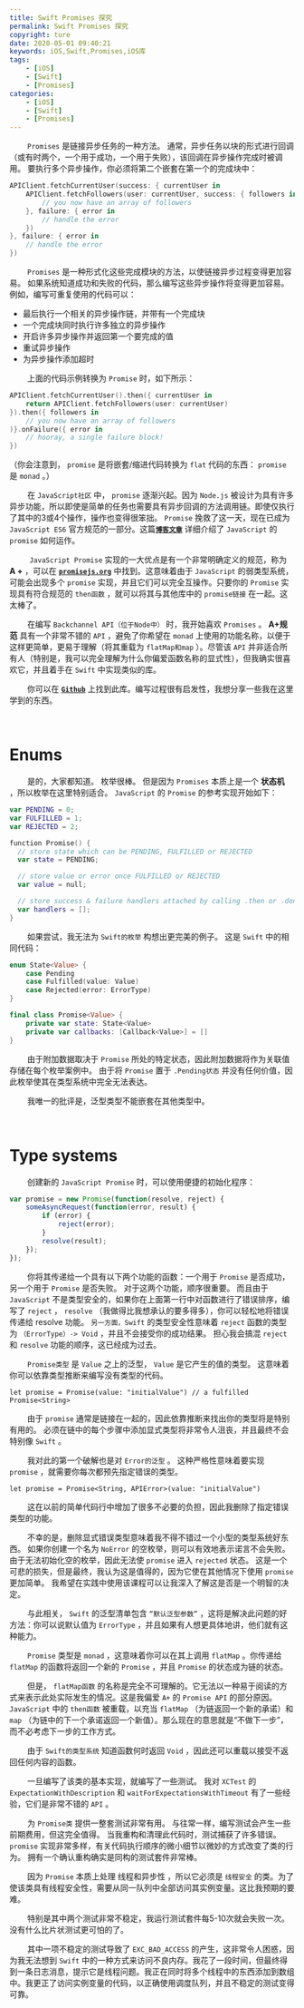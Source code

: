 ```yaml
---
title: Swift Promises 探究
permalink: Swift Promises 探究
copyright: ture
date: 2020-05-01 09:40:21
keywords: iOS,Swift,Promises,iOS库
tags:
    - [iOS]
    - [Swift]
    - [Promises]
categories:
    - [iOS]
    - [Swift]
    - [Promises]
---
```


&nbsp;&nbsp;&nbsp;&nbsp;&nbsp;&nbsp;&nbsp;&nbsp;```Promises``` 是链接异步任务的一种方法。 通常，异步任务以块的形式进行回调（或有时两个，一个用于成功，一个用于失败），该回调在异步操作完成时被调用。 要执行多个异步操作，你必须将第二个嵌套在第一个的完成块中：

``` Swift
APIClient.fetchCurrentUser(success: { currentUser in
	APIClient.fetchFollowers(user: currentUser, success: { followers in
		// you now have an array of followers
	}, failure: { error in
		// handle the error
	})
}, failure: { error in
	// handle the error
})
```

&nbsp;&nbsp;&nbsp;&nbsp;&nbsp;&nbsp;&nbsp;&nbsp;```Promises``` 是一种形式化这些完成模块的方法，以使链接异步过程变得更加容易。 如果系统知道成功和失败的代码，那么编写这些异步操作将变得更加容易。 例如，编写可重复使用的代码可以：

+ 最后执行一个相关的异步操作链，并带有一个完成块
+ 一个完成块同时执行许多独立的异步操作
+ 开启许多异步操作并返回第一个要完成的值
+ 重试异步操作
+ 为异步操作添加超时

<!-- more -->


&nbsp;&nbsp;&nbsp;&nbsp;&nbsp;&nbsp;&nbsp;&nbsp;上面的代码示例转换为 ```Promise``` 时，如下所示：

``` Swift
APIClient.fetchCurrentUser().then({ currentUser in
	return APIClient.fetchFollowers(user: currentUser)
}).then({ followers in
	// you now have an array of followers
)}.onFailure({ error in
	// hooray, a single failure block!
})
```

（你会注意到， ```promise``` 是将嵌套/缩进代码转换为 ```flat``` 代码的东西： ```promise``` 是 ```monad``` 。）

&nbsp;&nbsp;&nbsp;&nbsp;&nbsp;&nbsp;&nbsp;&nbsp;在 ```JavaScript社区``` 中， ```promise``` 逐渐兴起。因为 ```Node.js``` 被设计为具有许多异步功能，所以即使是简单的任务也需要具有异步回调的方法调用链。即使仅执行了其中的3或4个操作，操作也变得很笨拙。 ```Promise``` 挽救了这一天，现在已成为 ```JavaScript ES6``` 官方规范的一部分。这篇[**```博客文章```**](http://www.mattgreer.org/articles/promises-in-wicked-detail/ "") 详细介绍了 ```JavaScript``` 的 ```promise``` 如何运作。

&nbsp;&nbsp;&nbsp;&nbsp;&nbsp;&nbsp;&nbsp;&nbsp; ```JavaScript Promise``` 实现的一大优点是有一个非常明确定义的规范，称为 **A +** ，可以在 [**```promisejs.org```**](https://www.promisejs.org/ "") 中找到。这意味着由于 ```JavaScript``` 的弱类型系统，可能会出现多个 ```promise``` 实现，并且它们可以完全互操作。只要你的 ```Promise``` 实现具有符合规范的 ```then函数``` ，就可以将其与其他库中的 ```promise链接``` 在一起。这太棒了。

&nbsp;&nbsp;&nbsp;&nbsp;&nbsp;&nbsp;&nbsp;&nbsp;在编写 ```Backchannel API（位于Node中）``` 时，我开始喜欢 ```Promises``` 。  **A+规范** 具有一个非常不错的 ```API``` ，避免了你希望在 ```monad``` 上使用的功能名称，以便于这样更简单，更易于理解（将其重载为 ```flatMap和map``` ）。尽管该 ```API``` 并非适合所有人（特别是，我可以完全理解为什么你偏爱函数名称的显式性），但我确实很喜欢它，并且着手在 ```Swift``` 中实现类似的库。

&nbsp;&nbsp;&nbsp;&nbsp;&nbsp;&nbsp;&nbsp;&nbsp;你可以在 [**```Github```**](https://github.com/khanlou/Promise "") 上找到此库。编写过程很有启发性，我想分享一些我在这里学到的东西。

</br>

# **Enums**

&nbsp;&nbsp;&nbsp;&nbsp;&nbsp;&nbsp;&nbsp;&nbsp;是的，大家都知道。 枚举很棒。 但是因为 ```Promises``` 本质上是一个 **状态机** ，所以枚举在这里特别适合。  ```JavaScript``` 的 ```Promise``` 的参考实现开始如下：

``` Swift
var PENDING = 0;
var FULFILLED = 1;
var REJECTED = 2;

function Promise() {
  // store state which can be PENDING, FULFILLED or REJECTED
  var state = PENDING;

  // store value or error once FULFILLED or REJECTED
  var value = null;

  // store success & failure handlers attached by calling .then or .done
  var handlers = [];
}
```

&nbsp;&nbsp;&nbsp;&nbsp;&nbsp;&nbsp;&nbsp;&nbsp;如果尝试，我无法为 ```Swift的枚举``` 构想出更完美的例子。 这是 ```Swift``` 中的相同代码：

``` Swift
enum State<Value> {
    case Pending
    case Fulfilled(value: Value)
    case Rejected(error: ErrorType)
}

final class Promise<Value> {    
    private var state: State<Value>
    private var callbacks: [Callback<Value>] = []
}
```

&nbsp;&nbsp;&nbsp;&nbsp;&nbsp;&nbsp;&nbsp;&nbsp;由于附加数据取决于 ```Promise``` 所处的特定状态，因此附加数据将作为关联值存储在每个枚举案例中。 由于将 ```Promise``` 置于 ```.Pending状态``` 并没有任何价值，因此枚举使其在类型系统中完全无法表达。

&nbsp;&nbsp;&nbsp;&nbsp;&nbsp;&nbsp;&nbsp;&nbsp;我唯一的批评是，泛型类型不能嵌套在其他类型中。

</br>

# **Type systems**

&nbsp;&nbsp;&nbsp;&nbsp;&nbsp;&nbsp;&nbsp;&nbsp;创建新的 ```JavaScript Promise``` 时，可以使用便捷的初始化程序：

``` JavaScript
var promise = new Promise(function(resolve, reject) {
	someAsyncRequest(function(error, result) {
		if (error) {
			reject(error);
		}
		resolve(result);
	});
});
```

&nbsp;&nbsp;&nbsp;&nbsp;&nbsp;&nbsp;&nbsp;&nbsp;你将其传递给一个具有以下两个功能的函数：一个用于 ```Promise``` 是否成功，另一个用于 ```Promise``` 是否失败。 对于这两个功能，顺序很重要。 而且由于 ```JavaScript``` 不是类型安全的，如果你在上面第一行中对函数进行了错误排序，编写了 ```reject``` ， ```resolve``` （我做得比我想承认的要多得多），你可以轻松地将错误传递给 resolve 功能。 ```另一方面，Swift``` 的类型安全性意味着 ```reject``` 函数的类型为 ```（ErrorType）-> Void``` ，并且不会接受你的成功结果。 担心我会搞混 ```reject``` 和 ```resolve``` 功能的顺序，这已经成为过去。


&nbsp;&nbsp;&nbsp;&nbsp;&nbsp;&nbsp;&nbsp;&nbsp;```Promise类型``` 是 ```Value``` 之上的泛型， ```Value``` 是它产生的值的类型。 这意味着你可以依靠类型推断来编写没有类型的代码。

``` JS
let promise = Promise(value: "initialValue") // a fulfilled Promise<String>
```

&nbsp;&nbsp;&nbsp;&nbsp;&nbsp;&nbsp;&nbsp;&nbsp;由于 ```promise``` 通常是链接在一起的，因此依靠推断来找出你的类型将是特别有用的。 必须在链中的每个步骤中添加显式类型将非常令人沮丧，并且最终不会特别像 ```Swift``` 。

&nbsp;&nbsp;&nbsp;&nbsp;&nbsp;&nbsp;&nbsp;&nbsp;我对此的第一个破解也是对 ```Error的泛型``` 。 这种严格性意味着要实现 ```promise``` ，就需要你每次都预先指定错误的类型。

``` JS
let promise = Promise<String, APIError>(value: "initialValue")
```

&nbsp;&nbsp;&nbsp;&nbsp;&nbsp;&nbsp;&nbsp;&nbsp;这在以前的简单代码行中增加了很多不必要的负担，因此我删除了指定错误类型的功能。

&nbsp;&nbsp;&nbsp;&nbsp;&nbsp;&nbsp;&nbsp;&nbsp;不幸的是，删除显式错误类型意味着我不得不错过一个小型的类型系统好东西。 如果你创建一个名为 ```NoError``` 的空枚举，则可以有效地表示诺言不会失败。 由于无法初始化空的枚举，因此无法使 ```promise``` 进入 ```rejected``` 状态。 这是一个可悲的损失，但是最终，我认为这是值得的，因为它使在其他情况下使用 ```promise``` 更加简单。 我希望在实践中使用该课程可以让我深入了解这是否是一个明智的决定。

&nbsp;&nbsp;&nbsp;&nbsp;&nbsp;&nbsp;&nbsp;&nbsp;与此相关， ```Swift``` 的泛型清单包含 ```“默认泛型参数”``` ，这将是解决此问题的好方法：你可以说默认值为 ```ErrorType``` ，并且如果有人想更具体地讲，他们就有这种能力。


&nbsp;&nbsp;&nbsp;&nbsp;&nbsp;&nbsp;&nbsp;&nbsp;```Promise``` 类型是 ```monad``` ，这意味着你可以在其上调用 ```flatMap``` 。你传递给 ```flatMap``` 的函数将返回一个新的 ```Promise``` ，并且 ```Promise``` 的状态成为链的状态。

&nbsp;&nbsp;&nbsp;&nbsp;&nbsp;&nbsp;&nbsp;&nbsp;但是， ```flatMap函数``` 的名称是完全不可理解的。它无法以一种易于阅读的方式来表示此处实际发生的情况。这是我偏爱 ```A+``` 的 ```Promise API``` 的部分原因。  ```JavaScript``` 中的 ```then函数``` 被重载，以充当 ```flatMap``` （为链返回一个新的承诺）和 ```map``` （为链中的下一个承诺返回一个新值）。那么现在的意思就是“不做下一步”，而不必考虑下一步的工作方式。

&nbsp;&nbsp;&nbsp;&nbsp;&nbsp;&nbsp;&nbsp;&nbsp;由于 ```Swift的类型系统``` 知道函数何时返回 ```Void``` ，因此还可以重载以接受不返回任何内容的函数。

&nbsp;&nbsp;&nbsp;&nbsp;&nbsp;&nbsp;&nbsp;&nbsp;一旦编写了该类的基本实现，就编写了一些测试。 我对 ```XCTest``` 的 ```ExpectationWithDescription``` 和 ```waitForExpectationsWithTimeout``` 有了一些经验，它们是非常不错的 ```API``` 。

&nbsp;&nbsp;&nbsp;&nbsp;&nbsp;&nbsp;&nbsp;&nbsp;为 ```Promise类``` 提供一整套测试非常有用。 与往常一样，编写测试会产生一些前期费用，但这完全值得。 当我重构和清理此代码时，测试捕获了许多错误。  ```promise``` 实现非常多样，有关代码执行顺序的微小细节以微妙的方式改变了类的行为。 拥有一个确认重构确实是同构的测试套件非常棒。

&nbsp;&nbsp;&nbsp;&nbsp;&nbsp;&nbsp;&nbsp;&nbsp;因为 ```Promise``` 本质上处理 线程和异步性 ，所以它必须是 ```线程安全``` 的类。为了使该类具有线程安全性，需要从同一队列中全部访问其实例变量。这比我预期的要难。

&nbsp;&nbsp;&nbsp;&nbsp;&nbsp;&nbsp;&nbsp;&nbsp;特别是其中两个测试非常不稳定，我运行测试套件每5-10次就会失败一次。没有什么比片状测试更可怕的了。

&nbsp;&nbsp;&nbsp;&nbsp;&nbsp;&nbsp;&nbsp;&nbsp;其中一项不稳定的测试导致了 ```EXC_BAD_ACCESS``` 的产生，这非常令人困惑，因为我无法想到 ```Swift``` 中的一种方式来访问不良内存。我花了一段时间，但最终得到一条日志消息，提示它是线程问题。我正在同时将多个线程中的东西添加到数组中。我更正了访问实例变量的代码，以正确使用调度队列，并且不稳定的测试变得可靠。
